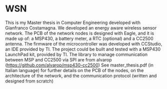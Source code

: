 # WSN

This is my Master thesis in Computer Engineering developed with Gianfranco Costamagna.
We developed an energy aware wireless sensor network. The PCB of the network nodes is designed with Eagle, and it is made up of: a MSP430, a battery meter, a RTC (optional) and a CC2500 antenna.
The firmware of the microcontroller was developed with CCStudio, an IDE provided by TI.
The project could be built and tested with a MSP430 LaunchPad kit, provided by TI.
The library to manage communication between MSP and CC2500 via SPI are from alvarop (https://github.com/alvarop/msp430-cc2500)
See master_thesis.pdf (in Italian language) for further details on the PCB of the nodes, on the architecture of the network, and the communication protocol (written and designed from scratch) 
